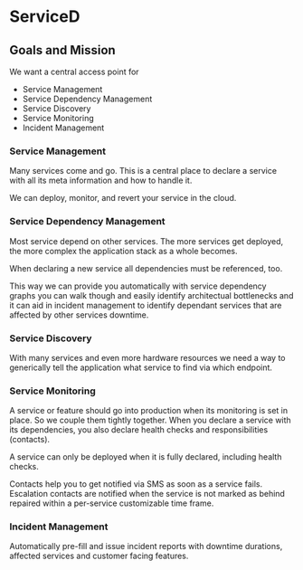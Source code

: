 # ServiceD

## Goals and Mission

We want a central access point for

* Service Management
* Service Dependency Management
* Service Discovery
* Service Monitoring
* Incident Management

### Service Management

Many services come and go. This is a central place to declare a service
with all its meta information and how to handle it.

We can deploy, monitor, and revert your service in the cloud.

### Service Dependency Management

Most service depend on other services. The more services get deployed, the
more complex the application stack as a whole becomes.

When declaring a new service all dependencies must be referenced, too.

This way we can provide you automatically with service dependency graphs
you can walk though and easily identify architectual bottlenecks
and it can aid in incident management to identify dependant services
that are affected by other services downtime.

### Service Discovery

With many services and even more hardware resources we need a way to
generically tell the application what service to find via which endpoint.

### Service Monitoring

A service or feature should go into production when its monitoring
is set in place. So we couple them tightly together.
When you declare a service with its dependencies, you also declare
health checks and responsibilities (contacts).

A service can only be deployed when it is fully declared, including health
checks.

Contacts help you to get notified via SMS as soon as a service fails.
Escalation contacts are notified when the service is not marked as
behind repaired within a per-service customizable time frame.

### Incident Management

Automatically pre-fill and issue incident reports with downtime durations,
affected services and customer facing features.
